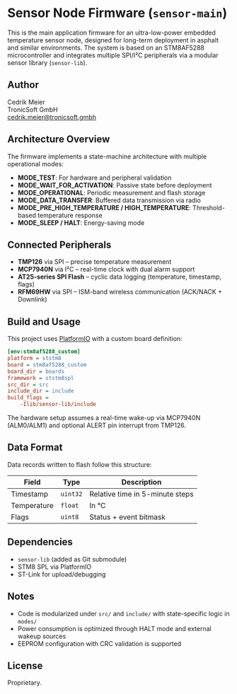 # Sensor Node Firmware (`sensor-main`)

This is the main application firmware for an ultra-low-power embedded temperature sensor node, designed for long-term deployment in asphalt and similar environments. The system is based on an STM8AF5288 microcontroller and integrates multiple SPI/I²C peripherals via a modular sensor library (`sensor-lib`).

## Author

Cedrik Meier  
TronicSoft GmbH  
cedrik.meier@tronicsoft.gmbh

## Architecture Overview

The firmware implements a state-machine architecture with multiple operational modes:

- **MODE_TEST**: For hardware and peripheral validation
- **MODE_WAIT_FOR_ACTIVATION**: Passive state before deployment
- **MODE_OPERATIONAL**: Periodic measurement and flash storage
- **MODE_DATA_TRANSFER**: Buffered data transmission via radio
- **MODE_PRE_HIGH_TEMPERATURE / HIGH_TEMPERATURE**: Threshold-based temperature response
- **MODE_SLEEP / HALT**: Energy-saving mode

## Connected Peripherals

- **TMP126** via SPI – precise temperature measurement
- **MCP7940N** via I²C – real-time clock with dual alarm support
- **AT25-series SPI Flash** – cyclic data logging (temperature, timestamp, flags)
- **RFM69HW** via SPI – ISM-band wireless communication (ACK/NACK + Downlink)

## Build and Usage

This project uses [PlatformIO](https://platformio.org/) with a custom board definition:

```ini
[env:stm8af5288_custom]
platform = ststm8
board = stm8af5288_custom
board_dir = boards
framework = ststm8spl
src_dir = src
include_dir = include
build_flags =
    -Ilib/sensor-lib/include
```

The hardware setup assumes a real-time wake-up via MCP7940N (ALM0/ALM1) and optional ALERT pin interrupt from TMP126.

## Data Format

Data records written to flash follow this structure:

| Field      | Type     | Description                      |
|------------|----------|----------------------------------|
| Timestamp  | `uint32` | Relative time in 5-minute steps  |
| Temperature| `float`  | In °C                            |
| Flags      | `uint8`  | Status + event bitmask           |

## Dependencies

- `sensor-lib` (added as Git submodule)
- STM8 SPL via PlatformIO
- ST-Link for upload/debugging

## Notes

- Code is modularized under `src/` and `include/` with state-specific logic in `modes/`
- Power consumption is optimized through HALT mode and external wakeup sources
- EEPROM configuration with CRC validation is supported

## License

Proprietary.
